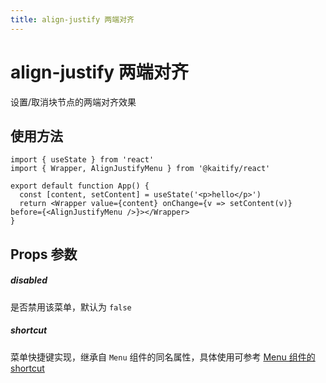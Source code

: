 ```yaml
---
title: align-justify 两端对齐
---
```


# align-justify 两端对齐

设置/取消块节点的两端对齐效果

## 使用方法

```tsx
import { useState } from 'react'
import { Wrapper, AlignJustifyMenu } from '@kaitify/react'

export default function App() {
  const [content, setContent] = useState('<p>hello</p>')
  return <Wrapper value={content} onChange={v => setContent(v)} before={<AlignJustifyMenu />}></Wrapper>
}
```

## Props 参数

##### disabled <Badge type="danger" text="boolean" />

是否禁用该菜单，默认为 `false`

##### shortcut <Badge type="danger" text="(e: KeyboardEvent) => boolean" />

菜单快捷键实现，继承自 `Menu` 组件的同名属性，具体使用可参考 [Menu 组件的 shortcut](/guide/menu#shortcut)
